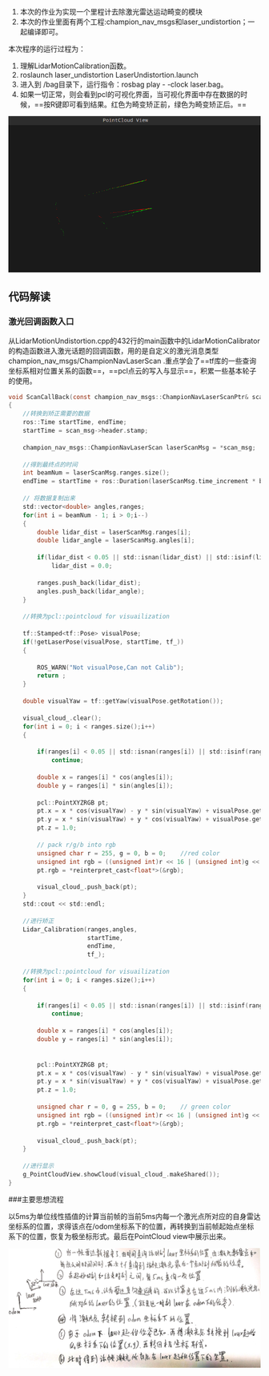 1.  本次的作业为实现一个里程计去除激光雷达运动畸变的模块
2.  本次的作业里面有两个工程:champion_nav_msgs和laser_undistortion；一起编译即可。

本次程序的运行过程为：

1.  理解LidarMotionCalibration函数。
2.  roslaunch laser_undistortion LaserUndistortion.launch  
3.  进入到 /bag目录下，运行指令：rosbag play - -clock laser.bag。
4.  如果一切正常，则会看到pcl的可视化界面，当可视化界面中存在数据的时候，==按R键即可看到结果。红色为畸变矫正前，绿色为畸变矫正后。==

![2019-04-11 11-48-27屏幕截图](README.assets/laser_undistortion.png)

## 代码解读

### 激光回调函数入口

​	从LidarMotionUndistortion.cpp的432行的main函数中的LidarMotionCalibrator的构造函数进入激光话题的回调函数，用的是自定义的激光消息类型champion_nav_msgs/ChampionNavLaserScan .重点学会了==tf库的一些查询坐标系相对位置关系的函数==，==pcl点云的写入与显示==，积累一些基本轮子的使用。

```c
void ScanCallBack(const champion_nav_msgs::ChampionNavLaserScanPtr& scan_msg)
{
    //转换到矫正需要的数据
    ros::Time startTime, endTime;
    startTime = scan_msg->header.stamp;

    champion_nav_msgs::ChampionNavLaserScan laserScanMsg = *scan_msg;

    //得到最终点的时间
    int beamNum = laserScanMsg.ranges.size();
    endTime = startTime + ros::Duration(laserScanMsg.time_increment * beamNum);

    // 将数据复制出来
    std::vector<double> angles,ranges;
    for(int i = beamNum - 1; i > 0;i--)
    {   
        double lidar_dist = laserScanMsg.ranges[i];
        double lidar_angle = laserScanMsg.angles[i];

        if(lidar_dist < 0.05 || std::isnan(lidar_dist) || std::isinf(lidar_dist))
            lidar_dist = 0.0;

        ranges.push_back(lidar_dist);
        angles.push_back(lidar_angle);
    }

    //转换为pcl::pointcloud for visuailization

    tf::Stamped<tf::Pose> visualPose;
    if(!getLaserPose(visualPose, startTime, tf_))
    {

        ROS_WARN("Not visualPose,Can not Calib");
        return ;
    }

    double visualYaw = tf::getYaw(visualPose.getRotation());

    visual_cloud_.clear();
    for(int i = 0; i < ranges.size();i++)
    {

        if(ranges[i] < 0.05 || std::isnan(ranges[i]) || std::isinf(ranges[i]))
            continue;

        double x = ranges[i] * cos(angles[i]);
        double y = ranges[i] * sin(angles[i]);

        pcl::PointXYZRGB pt;
        pt.x = x * cos(visualYaw) - y * sin(visualYaw) + visualPose.getOrigin().getX();
        pt.y = x * sin(visualYaw) + y * cos(visualYaw) + visualPose.getOrigin().getY();
        pt.z = 1.0;

        // pack r/g/b into rgb
        unsigned char r = 255, g = 0, b = 0;    //red color
        unsigned int rgb = ((unsigned int)r << 16 | (unsigned int)g << 8 | (unsigned int)b);
        pt.rgb = *reinterpret_cast<float*>(&rgb);

        visual_cloud_.push_back(pt);
    }
    std::cout << std::endl;

    //进行矫正
    Lidar_Calibration(ranges,angles,
                      startTime,
                      endTime,
                      tf_);
    
    //转换为pcl::pointcloud for visuailization
    for(int i = 0; i < ranges.size();i++)
    {

        if(ranges[i] < 0.05 || std::isnan(ranges[i]) || std::isinf(ranges[i]))
            continue;

        double x = ranges[i] * cos(angles[i]);
        double y = ranges[i] * sin(angles[i]);


        pcl::PointXYZRGB pt;
        pt.x = x * cos(visualYaw) - y * sin(visualYaw) + visualPose.getOrigin().getX();
        pt.y = x * sin(visualYaw) + y * cos(visualYaw) + visualPose.getOrigin().getY();
        pt.z = 1.0;

        unsigned char r = 0, g = 255, b = 0;    // green color
        unsigned int rgb = ((unsigned int)r << 16 | (unsigned int)g << 8 | (unsigned int)b);
        pt.rgb = *reinterpret_cast<float*>(&rgb);

        visual_cloud_.push_back(pt);
    }

    //进行显示
    g_PointCloudView.showCloud(visual_cloud_.makeShared());
}
```

###主要思想流程

​	以5ms为单位线性插值的计算当前帧的当前5ms内每一个激光点所对应的自身雷达坐标系的位置，求得该点在/odom坐标系下的位置，再转换到当前帧起始点坐标系下的位置，恢复为极坐标形式。最后在PointCloud view中展示出来。 

![laser_undistortion](README.assets/laser_undistortion.jpg)